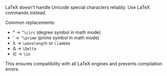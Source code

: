 LaTeX doesn't handle Unicode special characters reliably. Use LaTeX commands instead.

Common replacements:
- ° → `^\circ` (degree symbol in math mode)
- ′ → `^\prime` (prime symbol in math mode)
- λ → `\wavelength` or `\lambda`
- Δ → `\Delta`
- ∈ → `\in`

This ensures compatibility with all LaTeX engines and prevents compilation errors.

